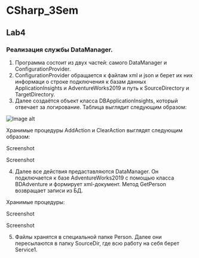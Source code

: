 # CSharp_3Sem

## Lab4
### Реализация службы DataManager.

1. Программа состоит из двух частей: самого DataManager и ConfigurationProvider.
2. ConfigurationProvider обращается к файлам xml и json и берет их них информаци о строке подключения к базам данных ApplicationInsights и AdventureWorks2019 и путь к SourceDirectory и TargetDirectory.
3. Далее создаётся объект класса DBApplicationInsights, который отвечает за логирование.
Таблица выглядит следующим образом:

![Image alt](https://github.com/{wanuchar}/{CSharp_3Sem}/raw/{Lab4}/{Screenshots}/1.png)

Хранимые процедуры AddAction и ClearAction выглядят следующим образом:

Screenshot

Screenshot

4. Далее все действия предаставляются DataManager. Он подключается к базе AdventureWorks2019 с помощью класса BDAdventure и формирует xml-документ. Метод GetPerson возвращает записи из БД.

Хранимые процедуры:

Screenshot

Screenshot

5. Файлы хранятся в специальной папке Person. Далее они пересылаются в папку SourceDir, где всю работу на себя берет Service1.
